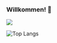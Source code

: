 ### Willkommen! 👋
![](https://visitor-badge.laobi.icu/badge?page_id=CharalambosIoannou.adrianmartin-consuegraj)

<!--
**adrianmartin-consuegraj/adrianmartin-consuegraj** is a ✨ _special_ ✨ repository because its `README.md` (this file) appears on your GitHub profile.

Here are some ideas to get you started:

- 🔭 I’m currently working on ...
- 🌱 I’m currently learning ...
- 👯 I’m looking to collaborate on ...
- 🤔 I’m looking for help with ...
- 💬 Ask me about ...
- 📫 How to reach me: ...
- 😄 Pronouns: ...
- ⚡ Fun fact: ...
-->

![Top Langs](https://github-readme-stats.vercel.app/api/top-langs/?username=adrianmartin-consuegraj&theme=tokyonight)
